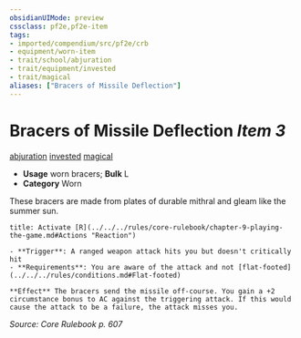 ```yaml
---
obsidianUIMode: preview
cssclass: pf2e,pf2e-item
tags:
- imported/compendium/src/pf2e/crb
- equipment/worn-item
- trait/school/abjuration
- trait/equipment/invested
- trait/magical
aliases: ["Bracers of Missile Deflection"]
---
```

# Bracers of Missile Deflection *Item 3*  
[abjuration](abjuration.md)  [invested](invested.md)  [magical](magical.md)  

- **Usage** worn bracers; **Bulk** L
- **Category** Worn

These bracers are made from plates of durable mithral and gleam like the summer sun.

```ad-embed-ability
title: Activate [R](../../../rules/core-rulebook/chapter-9-playing-the-game.md#Actions "Reaction")

- **Trigger**: A ranged weapon attack hits you but doesn't critically hit
- **Requirements**: You are aware of the attack and not [flat-footed](../../../rules/conditions.md#Flat-footed)

**Effect** The bracers send the missile off-course. You gain a +2 circumstance bonus to AC against the triggering attack. If this would cause the attack to be a failure, the attack misses you.
```

*Source: Core Rulebook p. 607*
